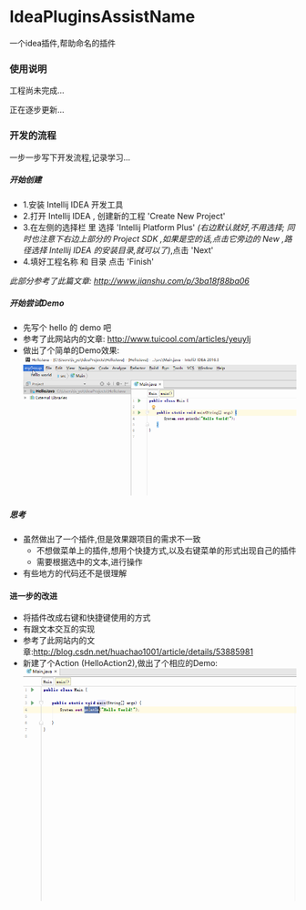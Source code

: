 # IdeaPluginsAssistName
一个idea插件,帮助命名的插件

### 使用说明
工程尚未完成...

正在逐步更新...

### 开发的流程
一步一步写下开发流程,记录学习...

##### 开始创建
 - 1.安装 Intellij IDEA 开发工具
 - 2.打开 Intellij IDEA , 创建新的工程 'Create New Project'
 - 3.在左侧的选择栏 里 选择 'Intellij Platform Plus' 
    *(右边默认就好,不用选择;
          同时也注意下右边上部分的 Project SDK ,如果是空的话,点击它旁边的 New ,路径选择 Intellij IDEA 的安装目录,就可以了)*,点击 'Next'
 - 4.填好工程名称 和 目录 点击 'Finish'
 
 *此部分参考了此篇文章: http://www.jianshu.com/p/3ba18f88ba06* 
 
##### 开始尝试Demo
 - 先写个 hello 的 demo 吧
 - 参考了此网站内的文章: http://www.tuicool.com/articles/yeuyIj
 - 做出了个简单的Demo效果:
    ![image](src/pic/1.gif)
    
##### 思考
 - 虽然做出了一个插件,但是效果跟项目的需求不一致
     - 不想做菜单上的插件,想用个快捷方式,以及右键菜单的形式出现自己的插件
     - 需要根据选中的文本,进行操作
 - 有些地方的代码还不是很理解
 
#### 进一步的改进
 - 将插件改成右键和快捷键使用的方式
 - 有跟文本交互的实现
 - 参考了此网站内的文章:http://blog.csdn.net/huachao1001/article/details/53885981
 - 新建了个Action (HelloAction2),做出了个相应的Demo:
    ![image](src/pic/2.gif)
 

    